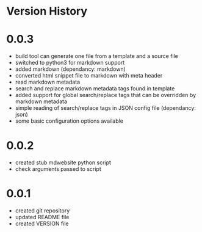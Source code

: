 # Version History

# 0.0.3

* build tool can generate one file from a template and a source file
* switched to python3 for markdown support
* added markdown (dependancy: markdown)
* converted html snippet file to markdown with meta header
* read markdown metadata
* search and replace markdown metadata tags found in template
* added support for global search/replace tags that can be overridden by markdown metadata
* simple reading of search/replace tags in JSON config file (dependancy: json)
* some basic configuration options available

# 0.0.2

* created stub mdwebsite python script
* check arguments passed to script

# 0.0.1

* created git repository
* updated README file
* created VERSION file
